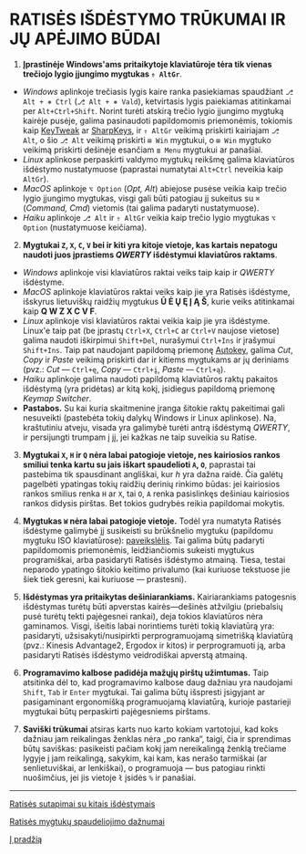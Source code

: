 
# RATISĖS IŠDĖSTYMO TRŪKUMAI IR JŲ APĖJIMO BŪDAI

1. __Įprastinėje Windows'ams pritaikytoje klaviatūroje tėra tik vienas trečiojo lygio įjungimo mygtukas ```⇮ AltGr```__.
 + _Windows_ aplinkoje trečiasis lygis kaire ranka pasiekiamas spaudžiant ```⎇ Alt + ⎈ Ctrl``` (```⎇ Alt + ⎈ Vald```), ketvirtasis lygis paiekiamas atitinkamai per ```Alt+Ctrl+Shift```. Norint turėti atskirą trečio lygio įjungimo mygtuką kairėje pusėje, galima pasinaudoti papildomomis priemonėmis, tokiomis kaip [KeyTweak](https://keytweak.en.softonic.com/download) ar [SharpKeys](https://github.com/randyrants/sharpkeys), ir ```⇮ AltGr``` veikimą priskirti kairiajam ```⎇ Alt```, o šio ```⎇ Alt``` veikimą priskirti ```⊞ Win``` mygtukui, o ```⊞ Win``` mygtuko veikimą priskirti dešinėje esančiam ```≣ Menu``` mygtukui ar panašiai.
 + _Linux_ aplinkose perpaskirti valdymo mygtukų reikšmę galima klaviatūros išdėstymo nustatymuose (paprastai numatytai ```Alt+Ctrl``` neveikia kaip ```AltGr```).
 + _MacOS_ aplinkoje ```⌥ Option``` (_Opt, Alt_) abiejose pusėse veikia kaip trečio lygio įjungimo mygtukas, visgi gali būti patogiau jį sukeitus su ```⌘``` (_Command, Cmd_) vietomis (tai galima padaryti nustatymuose).
 + _Haiku_ aplinkoje ```⎇ Alt``` ir ```⇮ AltGr``` veikia kaip trečio lygio mygtukas ```⌥ Option``` (nustatymuose keičiama).

2. __Mygtukai ```Z```, ```X```, ```C```, ```V``` bei ir kiti yra kitoje vietoje, kas kartais nepatogu naudoti juos įprastiems _QWERTY_ išdėstymui klaviatūros raktams__.
 + _Windows_ aplinkoje visi klaviatūros raktai veiks taip kaip ir _QWERTY_ išdėstyme.
 + _MacOS_ aplinkoje klaviatūros raktai veiks kaip jie yra Ratisės išdėstyme, išskyrus lietuviškų raidžių mygtukus __Ū Ė Ų Ę Į Ą Š__, kurie veiks atitinkamai kaip __Q W Z X C V F__.
 + _Linux_ aplinkoje visi klaviatūros raktai veikia kaip jie yra išdėstyme. Linux'e taip pat (be įprastų ```Ctrl+X```, ```Ctrl+C``` ar ```Ctrl+V``` naujose vietose) galima naudoti iškirpimui ```Shift+Del```, nurašymui ```Ctrl+Ins``` ir įrašymui ```Shift+Ins```. Taip pat naudojant papildomą priemonę [Autokey](https://github.com/autokey/autokey/wiki/About), galima _Cut_, _Copy_ ir _Paste_ veikimą priskirti dar ir kitiems mygtukams ar jų deriniams (pvz.: _Cut_ — ```Ctrl+ę```, _Copy_ — ```Ctrl+į```, _Paste_ — ```Ctrl+ą```).
 + _Haiku_ aplinkoje galima naudoti papildomą klaviatūros raktų pakaitos išdėstymą (yra pridėtas) ar kitą kokį, įsidiegus papildomą priemonę _Keymap Switcher_.
 + __Pastabos.__ Su kai kuria skaitmenine įranga šitokie raktų pakeitimai gali nesuveikti (pastebėta tokių dalykų Windows ir Linux aplinkose). Na, kraštutiniu atveju, visada yra galimybė turėti antrą išdėstymą _QWERTY_, ir persijungti trumpam į jį, jei kažkas ne taip suveikia su Ratise.

3. __Mygtukai ```X```, ```H``` ir ```Q``` nėra labai patogioje vietoje, nes kairiosios rankos smiliui tenka kartu su jais iškart spaudelioti ```A```, ```O```__, paprastai tai pastebima tik spausdinant angliškai, kur _h_ yra dažna raidė. Čia galėtų pagelbėti ypatingas tokių raidžių derinių rinkimo būdas: jei kairiosios rankos smilius renka ```H``` ar ```X```, tai ```O```, ```A``` renka pasislinkęs dešiniau kairiosios rankos didysis pirštas. Bet tokios gudrybės reikia papildomai mokytis.

4. __Mygtukas ```W``` nėra labai patogioje vietoje.__ Todėl yra numatyta Ratisės išdėstyme galimybė jį susikeisti su brūkšnelio mygtuku (papildomu mygtuku ISO klaviatūrose): [paveikslėlis](images/lt-ratise-w.svg). Tai galima būtų padaryti papildomomis priemonėmis, leidžiančiomis sukeisti mygtukus programiškai, arba pasidaryti Ratisės išdėstymo atmainą. Tiesa, testai neparodo ypatingo šitokio keitimo privalumo (kai kuriuose tekstuose jie šiek tiek geresni, kai kuriuose — prastesni).

5. __Išdėstymas yra pritaikytas dešiniarankiams.__ Kairiarankiams patogesnis išdėstymas turėtų būti apverstas kairės—dešinės atžvilgiu (priebalsių pusė turėtų tekti pajėgesnei rankai), deja tokios klaviatūros nėra gaminamos. Visgi, išeitis labai norintiems turėti tokią klaviatūrą yra: pasidaryti, užsisakyti/nusipirkti perprogramuojamą simetrišką klaviatūrą (pvz.: Kinesis Advantage2, Ergodox ir kitos) ir perprogramuoti ją, arba pasidaryti Ratisės išdėstymo veidrodiškai apverstą atmainą.

6. __Programavimo kalbose padidėja mažųjų pirštų užimtumas.__ Taip atsitinka dėl to, kad programavimo kalbose daug dažniau yra naudojami ```Shift```, ```Tab``` ir ```Enter``` mygtukai. Tai galima būtų išspresti įsigyjant ar pasigaminant ergonomišką programuojamą klaviatūrą, kurioje pastarieji mygtukai būtų perpaskirti pajėgesniems pirštams.

7. __Saviški trūkumai__ atsiras karts nuo karto kokiam vartotojui, kad koks dažniau jam reikalingas ženklas nėra „po ranka“, taigi, čia ir sprendimas būtų saviškas: pasikeisti pačiam kokį jam nereikalingą ženklą trečiame lygyje į jam reikalingą, sakykim, kai kam, kas nerašo tarmiškai (ar senlietuviškai, ar lenkiškai), o programuoja — bus patogiau rinkti nuošimčius, jei jis vietoje ```ł``` įsidės ```%``` ir panašiai.


----------------------------------------------

[Ratisės sutapimai su kitais išdėstymais](sutapimai.md)

[Ratisės mygtukų spaudeliojimo dažnumai](mygtuku-spaudeliojimo-daznumai.md)


[Į pradžią](../README.md)
